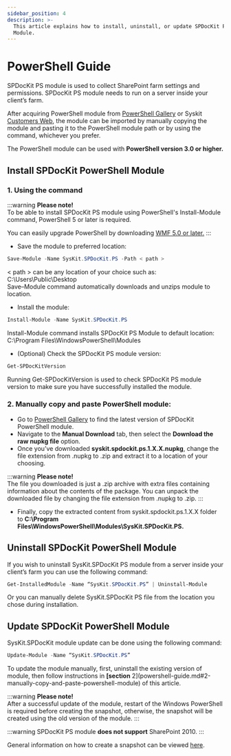 ```yaml
---
sidebar_position: 4
description: >-
  This article explains how to install, uninstall, or update SPDocKit PowerShell
  Module.
---
```


# PowerShell Guide

SPDocKit PS module is used to collect SharePoint farm settings and permissions. SPDocKit PS module needs to run on a server inside your client’s farm.

After acquiring PowerShell module from [PowerShell Gallery](https://www.powershellgallery.com/packages/SysKit.SPDocKit.PS/) or Syskit [Customers Web](https://my.syskit.com), the module can be imported by manually copying the module and pasting it to the PowerShell module path or by using the command, whichever you prefer.

The PowerShell module can be used with **PowerShell version 3.0 or higher.**

## Install SPDocKit PowerShell Module

### 1. Using the command

:::warning
**Please note!**\
To be able to install SPDocKit PS module using PowerShell's Install-Module command, PowerShell 5 or later is required.

You can easily upgrade PowerShell by downloading [WMF 5.0 or later.](https://www.microsoft.com/en-us/download/details.aspx?id=54616)
:::

* Save the module to preferred location:

```powershell
Save-Module -Name SysKit.SPDocKit.PS -Path < path >
```

< path > can be any location of your choice such as: C:\Users\Public\Desktop\
Save–Module command automatically downloads and unzips module to location.

* Install the module:

```powershell
Install-Module -Name SysKit.SPDocKit.PS
```

Install-Module command installs SPDocKit PS Module to default location: C:\Program Files\WindowsPowerShell\Modules

* (Optional) Check the SPDocKit PS module version:

```powershell
Get-SPDocKitVersion
```

Running Get-SPDocKitVersion is used to check SPDocKit PS module version to make sure you have successfully installed the module.

### 2. Manually copy and paste PowerShell module:

* Go to [PowerShell Gallery](https://www.powershellgallery.com/packages/SysKit.SPDocKit.PS/) to find the latest version of SPDocKit PowerShell module.
* Navigate to the **Manual Download** tab, then select the **Download the raw nupkg file** option.
* Once you’ve downloaded **syskit.spdockit.ps.1.X.X.nupkg**, change the file extension from .nupkg to .zip and extract it to a location of your choosing.

:::warning
**Please note!**\
The file you downloaded is just a .zip archive with extra files containing information about the contents of the package. You can unpack the downloaded file by changing the file extension from .nupkg to .zip.
:::

* Finally, copy the extracted content from syskit.spdockit.ps.1.X.X folder to **C:\Program Files\WindowsPowerShell\Modules\SysKit.SPDocKit.PS.**

## Uninstall SPDocKit PowerShell Module

If you wish to uninstall SysKit.SPDocKit PS module from a server inside your client’s farm you can use the following command:

```powershell
Get-InstalledModule -Name “SysKit.SPDocKit.PS” | Uninstall-Module
```

Or you can manually delete SysKit.SPDocKit PS file from the location you chose during installation.

## Update SPDocKit PowerShell Module

SysKit.SPDocKit module update can be done using the following command:

```powershell
Update-Module -Name “SysKit.SPDocKit.PS”
```

To update the module manually, first, uninstall the existing version of module, then follow instructions in **\[section** 2]\(powershell-guide.md#2-manually-copy-and-paste-powershell-module) of this article.

:::warning
**Please note!**\
After a successful update of the module, restart of the Windows PowerShell is required before creating the snapshot, otherwise, the snapshot will be created using the old version of the module.
:::

:::warning
SPDocKit PS module **does not support** SharePoint 2010.
:::

General information on how to create a snapshot can be viewed [here](../how-to/create-snapshot.md).

